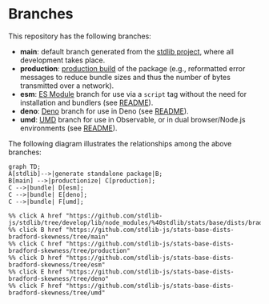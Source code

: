 <!--

@license Apache-2.0

Copyright (c) 2022 The Stdlib Authors.

Licensed under the Apache License, Version 2.0 (the "License");
you may not use this file except in compliance with the License.
You may obtain a copy of the License at

    http://www.apache.org/licenses/LICENSE-2.0

Unless required by applicable law or agreed to in writing, software
distributed under the License is distributed on an "AS IS" BASIS,
WITHOUT WARRANTIES OR CONDITIONS OF ANY KIND, either express or implied.
See the License for the specific language governing permissions and
limitations under the License.

-->

# Branches

This repository has the following branches:

-   **main**: default branch generated from the [stdlib project][stdlib-url], where all development takes place.
-   **production**: [production build][production-url] of the package (e.g., reformatted error messages to reduce bundle sizes and thus the number of bytes transmitted over a network).
-   **esm**: [ES Module][esm-url] branch for use via a `script` tag without the need for installation and bundlers (see [README][esm-readme]).
-   **deno**: [Deno][deno-url] branch for use in Deno (see [README][deno-readme]).
-   **umd**: [UMD][umd-url] branch for use in Observable, or in dual browser/Node.js environments (see [README][umd-readme]).

The following diagram illustrates the relationships among the above branches:

```mermaid
graph TD;
A[stdlib]-->|generate standalone package|B;
B[main] -->|productionize| C[production];
C -->|bundle| D[esm];
C -->|bundle| E[deno];
C -->|bundle| F[umd];

%% click A href "https://github.com/stdlib-js/stdlib/tree/develop/lib/node_modules/%40stdlib/stats/base/dists/bradford/skewness"
%% click B href "https://github.com/stdlib-js/stats-base-dists-bradford-skewness/tree/main"
%% click C href "https://github.com/stdlib-js/stats-base-dists-bradford-skewness/tree/production"
%% click D href "https://github.com/stdlib-js/stats-base-dists-bradford-skewness/tree/esm"
%% click E href "https://github.com/stdlib-js/stats-base-dists-bradford-skewness/tree/deno"
%% click F href "https://github.com/stdlib-js/stats-base-dists-bradford-skewness/tree/umd"
```

[stdlib-url]: https://github.com/stdlib-js/stdlib/tree/develop/lib/node_modules/%40stdlib/stats/base/dists/bradford/skewness
[production-url]: https://github.com/stdlib-js/stats-base-dists-bradford-skewness/tree/production
[deno-url]: https://github.com/stdlib-js/stats-base-dists-bradford-skewness/tree/deno
[deno-readme]: https://github.com/stdlib-js/stats-base-dists-bradford-skewness/blob/deno/README.md
[umd-url]: https://github.com/stdlib-js/stats-base-dists-bradford-skewness/tree/umd
[umd-readme]: https://github.com/stdlib-js/stats-base-dists-bradford-skewness/blob/umd/README.md
[esm-url]: https://github.com/stdlib-js/stats-base-dists-bradford-skewness/tree/esm
[esm-readme]: https://github.com/stdlib-js/stats-base-dists-bradford-skewness/blob/esm/README.md